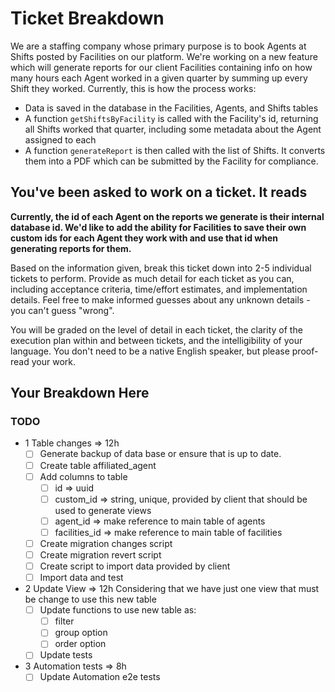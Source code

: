 # Ticket Breakdown

We are a staffing company whose primary purpose is to book Agents at Shifts posted by Facilities on our platform. We're working on a new feature which will generate reports for our client Facilities containing info on how many hours each Agent worked in a given quarter by summing up every Shift they worked. Currently, this is how the process works:

- Data is saved in the database in the Facilities, Agents, and Shifts tables
- A function `getShiftsByFacility` is called with the Facility's id, returning all Shifts worked that quarter, including some metadata about the Agent assigned to each
- A function `generateReport` is then called with the list of Shifts. It converts them into a PDF which can be submitted by the Facility for compliance.

## You've been asked to work on a ticket. It reads

**Currently, the id of each Agent on the reports we generate is their internal database id. We'd like to add the ability for Facilities to save their own custom ids for each Agent they work with and use that id when generating reports for them.**

Based on the information given, break this ticket down into 2-5 individual tickets to perform. Provide as much detail for each ticket as you can, including acceptance criteria, time/effort estimates, and implementation details. Feel free to make informed guesses about any unknown details - you can't guess "wrong".

You will be graded on the level of detail in each ticket, the clarity of the execution plan within and between tickets, and the intelligibility of your language. You don't need to be a native English speaker, but please proof-read your work.

## Your Breakdown Here

### TODO

- 1 Table changes => 12h
  - [ ] Generate backup of data base or ensure that is up to date.
  - [ ] Create table affiliated_agent
  - [ ] Add columns to table
    - [ ] id => uuid
    - [ ] custom_id => string, unique, provided by client that should be used to generate views
    - [ ] agent_id => make reference to main table of agents
    - [ ] facilities_id => make reference to main table of facilities
  - [ ] Create migration changes script
  - [ ] Create migration revert script
  - [ ] Create script to import data provided by client
  - [ ] Import data and test
- 2 Update View => 12h
  Considering that we have just one view that must be change to use this new table
  - [ ] Update functions to use new table as:
    - [ ] filter
    - [ ] group option
    - [ ] order option
  - [ ] Update tests
- 3 Automation tests => 8h
  - [ ] Update Automation e2e tests
